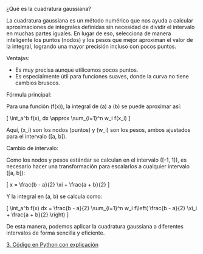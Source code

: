 ¿Qué es la cuadratura gaussiana?

La cuadratura gaussiana es un método numérico que nos ayuda a calcular aproximaciones de integrales definidas sin necesidad de dividir el intervalo en muchas partes iguales. En lugar de eso, selecciona de manera inteligente los puntos (nodos) y los pesos que mejor aproximan el valor de la integral, logrando una mayor precisión incluso con pocos puntos.

Ventajas:
- Es muy precisa aunque utilicemos pocos puntos.
- Es especialmente útil para funciones suaves, donde la curva no tiene cambios bruscos.

Fórmula principal:

Para una función \(f(x)\), la integral de \(a\) a \(b\) se puede aproximar así:

\[
\int_a^b f(x)\, dx \approx \sum_{i=1}^n w_i f(x_i)
\]

Aquí, \(x_i\) son los nodos (puntos) y \(w_i\) son los pesos, ambos ajustados para el intervalo \([a, b]\).

Cambio de intervalo:

Como los nodos y pesos estándar se calculan en el intervalo \([-1, 1]\), es necesario hacer una transformación para escalarlos a cualquier intervalo \([a, b]\):

\[
x = \frac{b - a}{2} \xi + \frac{a + b}{2}
\]

Y la integral en \(a, b\) se calcula como:

\[
\int_a^b f(x) dx = \frac{b - a}{2} \sum_{i=1}^n w_i f\left( \frac{b - a}{2} \xi_i + \frac{a + b}{2} \right)
\]

De esta manera, podemos aplicar la cuadratura gaussiana a diferentes intervalos de forma sencilla y eficiente.

 [3. Código en Python con explicación](tutorials.md)

